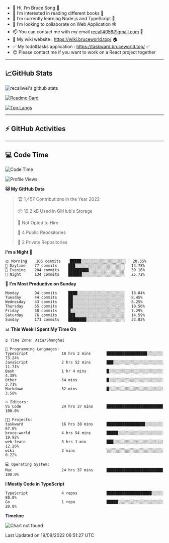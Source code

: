 - 👋 Hi, I’m Bruce Song 🦁️
- 👀 I’m interested in reading different books 📖
- 🌱 I’m currently learning Node.js and TypeScript 🚀
- 💞️ I’m looking to collaborate on Web Application 🕸️
- 📫 You can contact me with my email recall4056@gmail.com 📮
- 📖 My wiki website : https://wiki.bruceworld.top/ 🏠
- ✅ My todo&tasks application : https://taskward.bruceworld.top/ ✅
- 😊 Please contact me if you want to work on a React project together
---

## 📈GitHub Stats

![recallwei's github stats](https://github-readme-stats.vercel.app/api?username=recallwei&show_icons=true&theme=dracula&count_private=true&include_all_commits)

<!---
repository 卡片
--->

[![Readme Card](https://github-readme-stats.vercel.app/api/pin/?username=recallwei&repo=recallwei&theme=dracula)](https://github.com/recallwei/daily)

<!---
repository 常用语言 layout=compact（紧凑布局）
--->

[![Top Langs](https://github-readme-stats.vercel.app/api/top-langs/?username=recallwei&layout=compact&theme=dracula)](https://github.com/recallwei/daily)

---

## ⚡️ GitHub Activities

<!--START_SECTION:activity-->

<!--END_SECTION:activity-->

---

## 💻 Code Time

<!--START_SECTION:waka-->
![Code Time](http://img.shields.io/badge/Code%20Time-2%2C178%20hrs%2042%20mins-blue)

![Profile Views](http://img.shields.io/badge/Profile%20Views-0-blue)

**🐱 My GitHub Data** 

> 🏆 1,457 Contributions in the Year 2022
 > 
> 📦 19.2 kB Used in GitHub's Storage 
 > 
> 🚫 Not Opted to Hire
 > 
> 📜 4 Public Repositories 
 > 
> 🔑 2 Private Repositories  
 > 
**I'm a Night 🦉** 

```text
🌞 Morning    106 commits    █████░░░░░░░░░░░░░░░░░░░░   20.35% 
🌆 Daytime    77 commits     ███░░░░░░░░░░░░░░░░░░░░░░   14.78% 
🌃 Evening    204 commits    █████████░░░░░░░░░░░░░░░░   39.16% 
🌙 Night      134 commits    ██████░░░░░░░░░░░░░░░░░░░   25.72%

```
📅 **I'm Most Productive on Sunday** 

```text
Monday       94 commits     ████░░░░░░░░░░░░░░░░░░░░░   18.04% 
Tuesday      44 commits     ██░░░░░░░░░░░░░░░░░░░░░░░   8.45% 
Wednesday    43 commits     ██░░░░░░░░░░░░░░░░░░░░░░░   8.25% 
Thursday     55 commits     ██░░░░░░░░░░░░░░░░░░░░░░░   10.56% 
Friday       38 commits     █░░░░░░░░░░░░░░░░░░░░░░░░   7.29% 
Saturday     76 commits     ███░░░░░░░░░░░░░░░░░░░░░░   14.59% 
Sunday       171 commits    ████████░░░░░░░░░░░░░░░░░   32.82%

```


📊 **This Week I Spent My Time On** 

```text
⌚︎ Time Zone: Asia/Shanghai

💬 Programming Languages: 
TypeScript               18 hrs 2 mins       ██████████████████░░░░░░░   73.24% 
JavaScript               2 hrs 52 mins       ███░░░░░░░░░░░░░░░░░░░░░░   11.71% 
Bash                     1 hr 4 mins         █░░░░░░░░░░░░░░░░░░░░░░░░   4.38% 
Other                    54 mins             █░░░░░░░░░░░░░░░░░░░░░░░░   3.71% 
Markdown                 52 mins             █░░░░░░░░░░░░░░░░░░░░░░░░   3.58%

🔥 Editors: 
VS Code                  24 hrs 37 mins      █████████████████████████   100.0%

🐱‍💻 Projects: 
taskward                 16 hrs 38 mins      █████████████████░░░░░░░░   67.6% 
bruce-world              4 hrs 54 mins       █████░░░░░░░░░░░░░░░░░░░░   19.92% 
web-learn                3 hrs 1 min         ███░░░░░░░░░░░░░░░░░░░░░░   12.26% 
wiki                     3 mins              ░░░░░░░░░░░░░░░░░░░░░░░░░   0.22%

💻 Operating System: 
Mac                      24 hrs 37 mins      █████████████████████████   100.0%

```

**I Mostly Code in TypeScript** 

```text
TypeScript               4 repos             ████████████████████░░░░░   80.0% 
Go                       1 repo              █████░░░░░░░░░░░░░░░░░░░░   20.0%

```


**Timeline**

![Chart not found](https://raw.githubusercontent.com/recallwei/recallwei/main/charts/bar_graph.png) 


 Last Updated on 19/09/2022 06:51:27 UTC
<!--END_SECTION:waka-->
<!---
recallwei/recallwei is a ✨ special ✨ repository because its `README.md` (this file) appears on your GitHub profile.
You can click the Preview link to take a look at your changes.
--->
